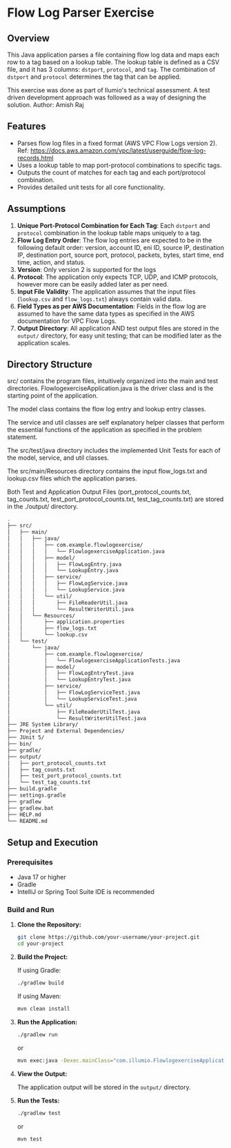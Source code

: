 # Flow Log Parser Exercise

## Overview

This Java application parses a file containing flow log data and maps each row to a tag based on a lookup table. The lookup table is defined as a CSV file, and it has 3 columns: `dstport`, `protocol`, and `tag`. The combination of `dstport` and `protocol` determines the tag that can be applied.

This exercise was done as part of Ilumio's technical assessment. A test driven development approach was followed as a way of designing the solution.
Author: Amish Raj

## Features

- Parses flow log files in a fixed format (AWS VPC Flow Logs version 2). Ref: https://docs.aws.amazon.com/vpc/latest/userguide/flow-log-records.html
- Uses a lookup table to map port-protocol combinations to specific tags.
- Outputs the count of matches for each tag and each port/protocol combination.
- Provides detailed unit tests for all core functionality.

## Assumptions

1. **Unique Port-Protocol Combination for Each Tag**: Each `dstport` and `protocol` combination in the lookup table maps uniquely to a tag.
2. **Flow Log Entry Order**: The flow log entries are expected to be in the following default order: version, account ID, eni ID, source IP, destination IP, destination port, source port, protocol, packets, bytes, start time, end time, action, and status.
3. **Version**: Only version 2 is supported for the logs
4. **Protocol**: The application only expects TCP, UDP, and ICMP protocols, however more can be easily added later as per need.
5. **Input File Validity**: The application assumes that the input files (`lookup.csv` and `flow_logs.txt`) always contain valid data.
6. **Field Types as per AWS Documentation**: Fields in the flow log are assumed to have the same data types as specified in the AWS documentation for VPC Flow Logs.
7. **Output Directory**: All application AND test output files are stored in the `output/` directory, for easy unit testing; that can be modified later as the application scales.

## Directory Structure

src/ contains the program files, intuitively organized into the main and test directories. FlowlogexerciseApplication.java is the driver class and is the starting point of the application.

The model class contains the flow log entry and lookup entry classes.

The service and util classes are self explanatory helper classes that perform the essential functions of the application as specified in the problem statement.

The src/test/java directory includes the implemented Unit Tests for each of the model, service, and util classes.

The src/main/Resources directory contains the input flow_logs.txt and lookup.csv files which the application parses.

Both Test and Application Output Files (port_protocol_counts.txt, tag_counts.txt, test_port_protocol_counts.txt, test_tag_counts.txt) are stored in the ./output/ directory.

```bash
.
├── src/
│   ├── main/
│   │   ├── java/
│   │   │   ├── com.example.flowlogexercise/
│   │   │   │   └── FlowlogexerciseApplication.java
│   │   │   ├── model/
│   │   │   │   ├── FlowLogEntry.java
│   │   │   │   └── LookupEntry.java
│   │   │   ├── service/
│   │   │   │   ├── FlowLogService.java
│   │   │   │   └── LookupService.java
│   │   │   └── util/
│   │   │       ├── FileReaderUtil.java
│   │   │       └── ResultWriterUtil.java
│   │   └── Resources/
│   │       ├── application.properties
│   │       ├── flow_logs.txt
│   │       └── lookup.csv
│   └── test/
│       └── java/
│           ├── com.example.flowlogexercise/
│           │   └── FlowlogexerciseApplicationTests.java
│           ├── model/
│           │   ├── FlowLogEntryTest.java
│           │   └── LookupEntryTest.java
│           ├── service/
│           │   ├── FlowLogServiceTest.java
│           │   └── LookupServiceTest.java
│           └── util/
│               ├── FileReaderUtilTest.java
│               └── ResultWriterUtilTest.java
├── JRE System Library/
├── Project and External Dependencies/
├── JUnit 5/
├── bin/
├── gradle/
├── output/
│   ├── port_protocol_counts.txt
│   ├── tag_counts.txt
│   ├── test_port_protocol_counts.txt
│   └── test_tag_counts.txt
├── build.gradle
├── settings.gradle
├── gradlew
├── gradlew.bat
├── HELP.md
└── README.md
```

## Setup and Execution

### Prerequisites

- Java 17 or higher
- Gradle
- IntelliJ or Spring Tool Suite IDE is recommended

### Build and Run

1. **Clone the Repository:**

    ```bash
    git clone https://github.com/your-username/your-project.git
    cd your-project
    ```

2. **Build the Project:**

    If using Gradle:

    ```bash
    ./gradlew build
    ```

    If using Maven:

    ```bash
    mvn clean install
    ```

3. **Run the Application:**

    ```bash
    ./gradlew run
    ```

    or

    ```bash
    mvn exec:java -Dexec.mainClass="com.illumio.FlowlogexerciseApplication"
    ```

4. **View the Output:**

   The application output will be stored in the `output/` directory.

5. **Run the Tests:**

    ```bash
    ./gradlew test
    ```

    or

    ```bash
    mvn test
    ```
